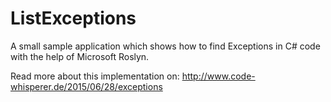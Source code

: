 # ListExceptions

A small sample application which shows how to find 
Exceptions in C# code with the help of Microsoft 
Roslyn.

Read more about this implementation on:
http://www.code-whisperer.de/2015/06/28/exceptions